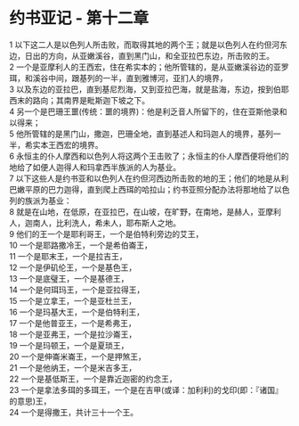 # 约书亚记 - 第十二章
  
 1 以下这二人是以色列人所击败，而取得其地的两个王；就是以色列人在约但河东边，日出的方向，从亚嫩溪谷，直到黑门山，和全亚拉巴东边，所击败的王。  
 2 一个是亚摩利人的王西宏，住在希实本的；他所管辖的，是从亚嫩溪谷边的亚罗珥，和溪谷中间，跟基列的一半，直到雅博河，亚扪人的境界，  
 3 以及东边的亚拉巴，直到基尼烈海，又到亚拉巴海，就是盐海，东边，按到伯耶西末的路向；其南界是毗斯迦下坡之下。  
 4 另一个是巴珊王噩(传统：噩的境界)：他是利乏音人所留下的，住在亚斯他录和以得来；  
 5 他所管辖的是黑门山，撒迦，巴珊全地，直到基述人和玛迦人的境界，基列一半，希实本王西宏的境界。  
 6 永恒主的仆人摩西和以色列人将这两个王击败了；永恒主的仆人摩西便将他们的地给了如便人迦得人和玛拿西半族派的人为基业。  
 7 以下这些人是约书亚和以色列人在约但河西边所击败的地的王；他们的地是从利巴嫩平原的巴力迦得，直到爬上西珥的哈拉山；约书亚照分配办法将那地给了以色列的族派为基业：  
 8 就是在山地，在低原，在亚拉巴，在山坡，在旷野，在南地，是赫人，亚摩利人，迦南人，比利洗人，希未人，耶布斯人之地。  
 9 他们的王一个是耶利哥王，一个是伯特利旁边的艾王，  
 10 一个是耶路撒冷王，一个是希伯崙王，  
 11 一个是耶末王，一个是拉吉王，  
 12 一个是伊矶伦王，一个是基色王，  
 13 一个是底璧王，一个是基德王，  
 14 一个是何珥玛王，一个是亚拉得王，  
 15 一个是立拿王，一个是亚杜兰王，  
 16 一个是玛基大王，一个是伯特利王，  
 17 一个是他普亚王，一个是希弗王，  
 18 一个是亚弗王，一个是拉沙崙王，  
 19 一个是玛顿王，一个是夏琐王，  
 20 一个是伸崙米崙王，一个是押煞王，  
 21 一个是他纳王，一个是米吉多王，  
 22 一个是基低斯王，一个是靠近迦密的约念王，  
 23 一个是拿法多珥的多珥王，一个是在吉甲(或译：加利利)的戈印(即：『诸国』的意思)王，  
 24 一个是得撒王，共计三十一个王。